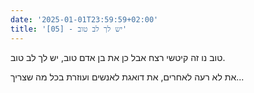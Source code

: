 ```yaml
---
date: '2025-01-01T23:59:59+02:00'
title: '[05] - יש לך לב טוב'
---
```

טוב נו זה קיטשי רצח אבל כן את בן אדם טוב, יש לך לב טוב.

את לא רעה לאחרים, את דואגת לאנשים ועוזרת בכל מה שצריך...